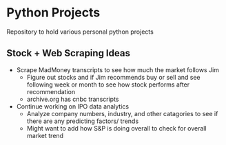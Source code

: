 # Python Projects
Repository to hold various personal python projects

## Stock + Web Scraping Ideas
- Scrape MadMoney transcripts to see how much the market follows Jim
	- Figure out stocks and if Jim recommends buy or sell and see following week or month to see how stock performs after recommendation
	- archive.org has cnbc transcripts
- Continue working on IPO data analytics 
	- Analyze company numbers, industry, and other catagories to see if there are any predicting factors/ trends
	- Might want to add how S&P is doing overall to check for overall market trend
  